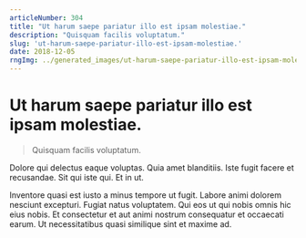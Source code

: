 ```yaml
---
articleNumber: 304
title: "Ut harum saepe pariatur illo est ipsam molestiae."
description: "Quisquam facilis voluptatum."
slug: 'ut-harum-saepe-pariatur-illo-est-ipsam-molestiae.'
date: 2018-12-05
rngImg: ../generated_images/ut-harum-saepe-pariatur-illo-est-ipsam-molestiae..jpg
---
```


# Ut harum saepe pariatur illo est ipsam molestiae.

> Quisquam facilis voluptatum.

Dolore qui delectus eaque voluptas. Quia amet blanditiis. Iste fugit facere et recusandae. Sit qui iste qui. Et in ut.
 Inventore quasi est iusto a minus tempore ut fugit. Labore animi dolorem nesciunt excepturi. Fugiat natus voluptatem. Qui eos ut qui nobis omnis hic eius nobis. Et consectetur et aut animi nostrum consequatur et occaecati earum. Ut necessitatibus quasi similique sint et maxime ad.
